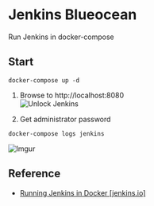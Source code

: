 # Jenkins Blueocean
Run Jenkins in docker-compose

## Start
```
docker-compose up -d
```

1. Browse to http://localhost:8080  
![Unlock Jenkins](https://i.imgur.com/AKI7lWg.png)

2. Get administrator password  
```
docker-compose logs jenkins
```  
![Imgur](https://i.imgur.com/aFNXw4E.png)


## Reference
* [Running Jenkins in Docker [jenkins.io]](https://www.jenkins.io/doc/book/installing/#downloading-and-running-jenkins-in-docker)